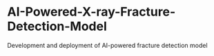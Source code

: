 # AI-Powered-X-ray-Fracture-Detection-Model
Development and deployment of AI-powered fracture detection model
